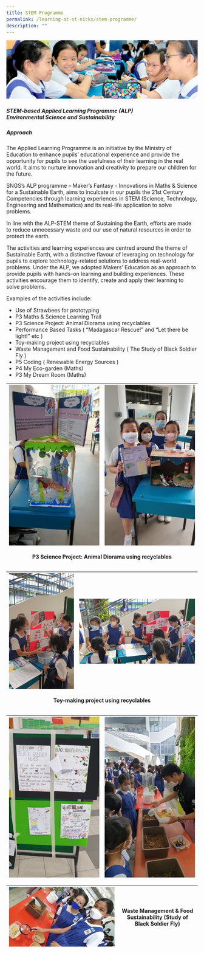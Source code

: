 ```yaml
---
title: STEM Programme
permalink: /learning-at-st-nicks/stem-programme/
description: ""
---
```

![](/images/01%20Banner%20Photos/learning-at-stnicks.jpg)

##### **STEM-based Applied Learning Programme (ALP)**<br>**Environmental Science and Sustainability**
  
##### **Approach**

The Applied Learning Programme is an initiative by the Ministry of Education to enhance pupils’ educational experience and provide the opportunity for pupils to see the usefulness of their learning in the real world. It aims to nurture innovation and creativity to prepare our children for the future.

SNGS’s ALP programme – Maker’s Fantasy - Innovations in Maths &amp; Science for a Sustainable Earth, aims to inculcate in our pupils the 21st Century Competencies through learning experiences in STEM (Science, Technology, Engineering and Mathematics) and its real-life application to solve problems.

In line with the ALP-STEM theme of Sustaining the Earth, efforts are made to reduce unnecessary waste and our use of natural resources in order to protect the earth.

The activities and learning experiences are centred around the theme of Sustainable Earth, with a distinctive flavour of leveraging on technology for pupils to explore technology-related solutions to address real-world problems. Under the ALP, we adopted Makers’ Education as an approach to provide pupils with hands-on learning and building experiences. These activities encourage them to identify, create and apply their learning to solve problems.

Examples of the activities include:  

*   Use of Strawbees for prototyping
*   P3 Maths &amp; Science Learning Trail
*   P3 Science Project: Animal Diorama using recyclables
*   Performance Based Tasks ( “Madagascar Rescue!” and “Let there be light!” etc )
*   Toy-making project using recyclables
*   Waste Management and Food Sustainability ( The Study of Black Soldier Fly )
*   P5 Coding ( Renewable Energy Sources )
*   P4 My Eco-garden (Maths)
*   P3 My Dream Room (Maths)

| ![](/images/02%20Learning%20@%20St%20Nicks/06%20STEM%20Programme/ALP%203%20P3%20Project%20Work-%20Animal%20Diorama.jpg) | ![](/images/02%20Learning%20@%20St%20Nicks/06%20STEM%20Programme/ALP%203%20Yay%20Great%20teamwork.jpg) | 
| --- | --- |

<div style="text-align:center"><a><b>P3 Science Project: Animal Diorama using recyclables</b></a></div><br>

|![](/images/02%20Learning%20@%20St%20Nicks/06%20STEM%20Programme/ALP%205%20DIY%20Science%20Toys%20Try%20it.jpg) | ![](/images/02%20Learning%20@%20St%20Nicks/06%20STEM%20Programme/ALP%205%20We%20are%20amazed%20by%20the%20Maze%20game.jpg) | 
| --- | --- |

<div style="text-align:center"><a><b>Toy-making project using recyclables</a></div><br>

| ![](/images/02%20Learning%20@%20St%20Nicks/06%20STEM%20Programme/ALP%206%20P4%20Project%20on%20Black%20Soldier%20Fly.jpg) | ![](/images/02%20Learning%20@%20St%20Nicks/06%20STEM%20Programme/ALP%206%20Lets%20take%20a%20look%20at%20the%20life%20cycle%20of%20the%20Black%20Soldier%20Fly.jpg) | 
| --- | --- |

| ![](/images/02%20Learning%20@%20St%20Nicks/06%20STEM%20Programme/ALP%206%20Taking%20a%20closer%20look%20at%20food%20waste%20management.jpg) | Waste Management & Food Sustainability (Study of Black Soldier Fly) | 
| --- | --- |